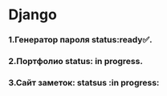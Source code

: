 # Django
###  1.Генератор пароля status:ready✅. 
###  2.Портфолио status: in progress.
###  3.Сайт заметок: statsus :in progress:



